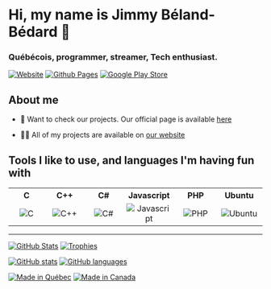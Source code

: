 # Hi, my name is **Jimmy Béland-Bédard** 👋
### Québécois, programmer, streamer, Tech enthusiast.
[![Website](https://img.shields.io/website?url=https%3A%2F%2Fwww.noxgamingqc.ca&style=for-the-badge&labelColor=333333)](https://www.noxgamingqc.ca)
[![Github Pages](https://img.shields.io/website?url=https%3A%2F%2Fgithub.jimmybedard.ca&style=for-the-badge&labelColor=333333&logo=github&logoColor=white&label=GitHub%20Pages)](https://github.jimmybedard.ca)
[![Google Play Store](https://img.shields.io/badge/Google%20Play%20Store-414141?style=for-the-badge&logo=google-play&&link=https%3A%2F%2Fplay.google.com%2Fstore%2Fapps%2Fdev%3Fid%3D5595986730731726399&logoColor=%23ffffff)](https://play.google.com/store/apps/dev?id=5595986730731726399)

## About me

- 🔭 Want to check our projects. Our official page is available [here](https://github.noxgamingqc.ca)

- 👨‍💻 All of my projects are available on [our website](https://www.jimmybedard.ca/en-ca/about_us/projects)


## Tools I like to use, and languages I'm having fun with
<table>
  <tr>
    <th>C</th>
    <th>C++</th>
    <th>C#</th>
    <th>Javascript</th>
    <th>PHP</th>
    <th>Ubuntu</th>
  </tr>
  <tr>
    <td align="center" width="96">
        <img src="https://upload.wikimedia.org/wikipedia/commons/1/19/C_Logo.png" alt="C">
    </td>
    <td align="center" width="96">
        <img src="https://upload.wikimedia.org/wikipedia/commons/thumb/1/18/ISO_C%2B%2B_Logo.svg/1822px-ISO_C%2B%2B_Logo.svg.png" alt="C++">
    </td>
    <td align="center" width="96">
        <img src="https://upload.wikimedia.org/wikipedia/commons/b/bd/Logo_C_sharp.svg" alt="C#">
    </td>
    <td align="center" width="96">
        <img src="https://upload.wikimedia.org/wikipedia/commons/thumb/9/99/Unofficial_JavaScript_logo_2.svg/2048px-Unofficial_JavaScript_logo_2.svg.png" alt="Javascript">
    </td>
    <td align="center" width="96">
        <img src="https://www.php.net/images/logos/new-php-logo.svg" alt="PHP">
    </td>
    <td align="center" width="96">
        <img src="https://upload.wikimedia.org/wikipedia/commons/thumb/7/7b/Ubuntu-logo-no-wordmark-solid-o-2022.svg/2127px-Ubuntu-logo-no-wordmark-solid-o-2022.svg.png" alt="Ubuntu">
    </td>
  </tr>
</table>

<hr />

[![GitHub Stats](https://stats.hyo.dev/api/github-stats-advanced?login=noxgamingqc)](#)
[![Trophies](https://stats.hyo.dev/api/github-trophies?login=hyochan)](#)

[![GitHub stats](https://github-readme-stats.vercel.app/api?username=noxgamingqc&show_icons=true&theme=dracula&include_all_commits=true&count_private=true)](#)
[![GitHub languages](https://github-readme-stats.vercel.app/api/top-langs/?username=noxgamingqc&layout=pie&langs_count=5&theme=dracula)](#)


[![Made in Québec](https://img.shields.io/badge/%E2%9A%9C-Made%20in%20Qu%C3%A9bec-informational?logo=&style=flat-square&logoColor=ffffff&color=003DA5&labelColor=a9c9ff)](# "Made in Quebec")
[![Made in Canada](https://img.shields.io/badge/🍁-Made%20in%20Canada-informational?logo=&style=flat-square&logoColor=ffffff&color=d80621&labelColor=fdb9c2)](# "Made in Canada")
